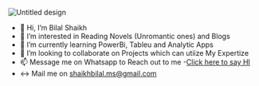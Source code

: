 ![Untitled design](https://github.com/user-attachments/assets/25600646-bbb3-4fcb-8ff8-bd8960fe435b)



- 👋 Hi, I’m Bilal Shaikh
- 👀 I’m interested in Reading Novels (Unromantic ones) and Blogs 
- 🌱 I’m currently learning PowerBi, Tableu and Analytic Apps
- 💞️ I’m looking to collaborate on Projects which can utiize My Expertize
- 📫 Message me on Whatsapp to Reach out to me  -[Click here to say HI](https://api.whatsapp.com/send/?phone=919820625299&text=Hi%20Bilaal&type=phone_number&app_absent=0)
- ↔️ Mail me on shaikhbilal.ms@gmail.com 
  
<!---
Biilal-sh/Biilal-sh is a ✨ special ✨ repository because its `README.md` (this file) appears on your GitHub profile.
You can click the Preview link to take a look at your changes.
--->
